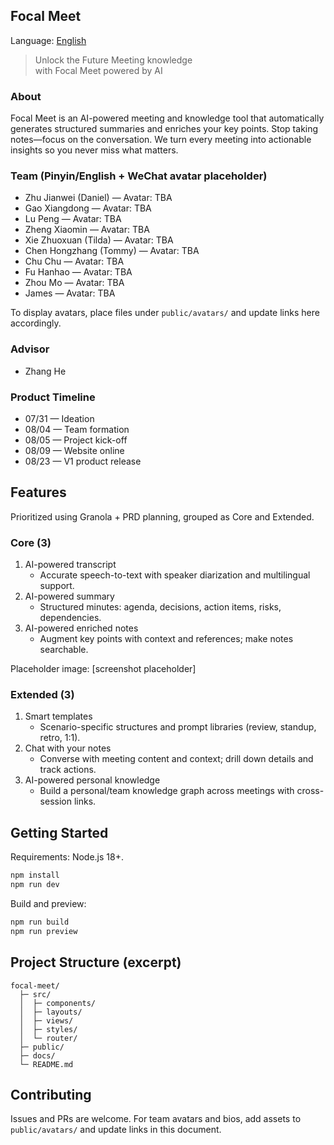 ## Focal Meet

Language: [English](README.md)

> Unlock the Future Meeting knowledge  
> with Focal Meet powered by AI

### About

Focal Meet is an AI-powered meeting and knowledge tool that automatically generates structured summaries and enriches your key points. Stop taking notes—focus on the conversation. We turn every meeting into actionable insights so you never miss what matters.

### Team (Pinyin/English + WeChat avatar placeholder)

- Zhu Jianwei (Daniel) — Avatar: TBA
- Gao Xiangdong — Avatar: TBA
- Lu Peng — Avatar: TBA
- Zheng Xiaomin — Avatar: TBA
- Xie Zhuoxuan (Tilda) — Avatar: TBA
- Chen Hongzhang (Tommy) — Avatar: TBA
- Chu Chu — Avatar: TBA
- Fu Hanhao — Avatar: TBA
- Zhou Mo — Avatar: TBA
- James — Avatar: TBA

To display avatars, place files under `public/avatars/` and update links here accordingly.

### Advisor

- Zhang He

### Product Timeline

- 07/31 — Ideation
- 08/04 — Team formation
- 08/05 — Project kick-off
- 08/09 — Website online
- 08/23 — V1 product release

## Features

Prioritized using Granola + PRD planning, grouped as Core and Extended.

### Core (3)

1. AI-powered transcript
   - Accurate speech-to-text with speaker diarization and multilingual support.
2. AI-powered summary
   - Structured minutes: agenda, decisions, action items, risks, dependencies.
3. AI-powered enriched notes
   - Augment key points with context and references; make notes searchable.

Placeholder image: [screenshot placeholder]

### Extended (3)

1. Smart templates
   - Scenario-specific structures and prompt libraries (review, standup, retro, 1:1).
2. Chat with your notes
   - Converse with meeting content and context; drill down details and track actions.
3. AI-powered personal knowledge
   - Build a personal/team knowledge graph across meetings with cross-session links.

## Getting Started

Requirements: Node.js 18+.

```bash
npm install
npm run dev
```

Build and preview:

```bash
npm run build
npm run preview
```

## Project Structure (excerpt)

```
focal-meet/
  ├─ src/
  │  ├─ components/
  │  ├─ layouts/
  │  ├─ views/
  │  ├─ styles/
  │  └─ router/
  ├─ public/
  ├─ docs/
  └─ README.md
```

## Contributing

Issues and PRs are welcome. For team avatars and bios, add assets to `public/avatars/` and update links in this document.


